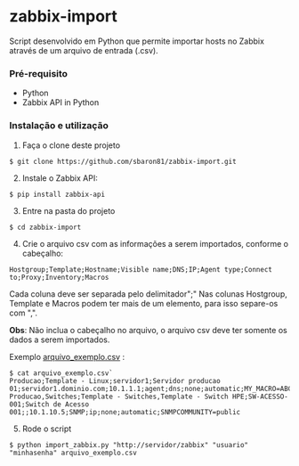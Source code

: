 zabbix-import
=============

Script desenvolvido em Python que permite importar hosts no Zabbix através de um arquivo de entrada (.csv).

### Pré-requisito

- Python  
- Zabbix API in Python


### Instalação e utilização

1. Faça o clone deste projeto 

`$ git clone https://github.com/sbaron81/zabbix-import.git`

2. Instale o Zabbix API: 

`$ pip install zabbix-api`

3. Entre na pasta do projeto

`$ cd zabbix-import`

4. Crie o arquivo csv com as informações a serem importados, conforme o cabeçalho:

`Hostgroup;Template;Hostname;Visible name;DNS;IP;Agent type;Connect to;Proxy;Inventory;Macros`

Cada coluna deve ser separada pelo delimitador";"
Nas colunas Hostgroup, Template e Macros podem ter mais de um elemento, para isso separe-os com ",".

**Obs**: Não inclua o cabeçalho no arquivo, o arquivo csv deve ter somente os dados a serem importados.

Exemplo [arquivo_exemplo.csv](https://raw.githubusercontent.com/sbaron81/zabbix-import/master/arquivo_exemplo.csv) :

```
$ cat arquivo_exemplo.csv`  
Producao;Template - Linux;servidor1;Servidor producao 01;servidor1.dominio.com;10.1.1.1;agent;dns;none;automatic;MY_MACRO=ABC,MY_SECOND_MACRO=EFG  
Producao,Switches;Template - Switches,Template - Switch HPE;SW-ACESSO-001;Switch de Acesso 001;;10.1.10.5;SNMP;ip;none;automatic;SNMPCOMMUNITY=public
```

5. Rode o script 

`$ python import_zabbix.py "http://servidor/zabbix" "usuario" "minhasenha" arquivo_exemplo.csv`

